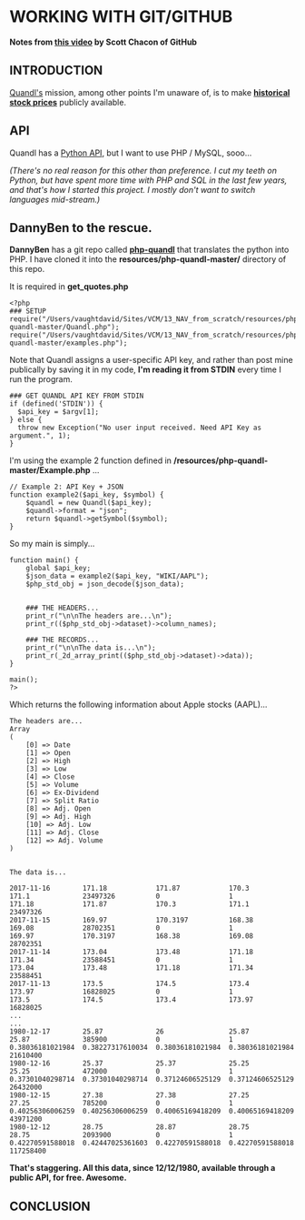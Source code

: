 # WORKING WITH GIT/GITHUB
**Notes from [this video](https://www.youtube.com/watch?time_continue=1859&v=ZDR433b0HJY) by Scott Chacon of GitHub**

## INTRODUCTION
[Quandl's](https://www.quandl.com) mission, among other points I'm unaware of, is to make **[historical stock prices](https://www.quandl.com/product/WIKIP/WIKI/PRICES-Quandl-End-Of-Day-Stocks-Info)** publicly available. 

## API
Quandl has a [Python API](https://www.quandl.com/tools/python), but I want to use PHP / MySQL, sooo... 

*(There's no real reason for this other than preference. I cut my teeth on Python, but have spent more time with PHP and SQL in the last few years, and that's how I started this project. I mostly don't want to switch languages mid-stream.)*
## DannyBen to the rescue.
**DannyBen** has a git repo called **[php-quandl](https://github.com/DannyBen/php-quandl)** that translates the python into PHP. I have cloned it into the **resources/php-quandl-master/** directory of this repo.

It is required in **get_quotes.php**

```
<?php
### SETUP
require("/Users/vaughtdavid/Sites/VCM/13_NAV_from_scratch/resources/php-quandl-master/Quandl.php");
require("/Users/vaughtdavid/Sites/VCM/13_NAV_from_scratch/resources/php-quandl-master/examples.php");
```

Note that Quandl assigns a user-specific API key, and rather than post mine publically by saving it in my code, **I'm reading it from STDIN** every time I run the program.

```
### GET QUANDL API KEY FROM STDIN
if (defined('STDIN')) {
  $api_key = $argv[1];
} else { 
  throw new Exception("No user input received. Need API Key as argument.", 1);
}
```
I'm using the example 2 function defined in **/resources/php-quandl-master/Example.php** ...

```
// Example 2: API Key + JSON
function example2($api_key, $symbol) {
	$quandl = new Quandl($api_key);
	$quandl->format = "json";
	return $quandl->getSymbol($symbol);
}
```

So my main is simply...

```
function main() {
	global $api_key;
	$json_data = example2($api_key, "WIKI/AAPL");
	$php_std_obj = json_decode($json_data);
	
	
	### THE HEADERS...
	print_r("\n\nThe headers are...\n");
	print_r(($php_std_obj->dataset)->column_names);

	### THE RECORDS...
	print_r("\n\nThe data is...\n");
	print_r(_2d_array_print(($php_std_obj->dataset)->data));
}

main();
?>
```
Which returns the following information about Apple stocks (AAPL)...

```
The headers are...
Array
(
    [0] => Date
    [1] => Open
    [2] => High
    [3] => Low
    [4] => Close
    [5] => Volume
    [6] => Ex-Dividend
    [7] => Split Ratio
    [8] => Adj. Open
    [9] => Adj. High
    [10] => Adj. Low
    [11] => Adj. Close
    [12] => Adj. Volume
)


The data is...

2017-11-16        171.18            171.87            170.3             171.1             23497326          0                 1                 171.18            171.87            170.3             171.1             23497326          
2017-11-15        169.97            170.3197          168.38            169.08            28702351          0                 1                 169.97            170.3197          168.38            169.08            28702351          
2017-11-14        173.04            173.48            171.18            171.34            23588451          0                 1                 173.04            173.48            171.18            171.34            23588451          
2017-11-13        173.5             174.5             173.4             173.97            16828025          0                 1                 173.5             174.5             173.4             173.97            16828025 
...
...
1980-12-17        25.87             26                25.87             25.87             385900            0                 1                 0.38036181021984  0.38227317610034  0.38036181021984  0.38036181021984  21610400          
1980-12-16        25.37             25.37             25.25             25.25             472000            0                 1                 0.37301040298714  0.37301040298714  0.37124606525129  0.37124606525129  26432000          
1980-12-15        27.38             27.38             27.25             27.25             785200            0                 1                 0.40256306006259  0.40256306006259  0.40065169418209  0.40065169418209  43971200          
1980-12-12        28.75             28.87             28.75             28.75             2093900           0                 1                 0.42270591588018  0.42447025361603  0.42270591588018  0.42270591588018  117258400   
```	
**That's staggering. All this data, since 12/12/1980, available through a public API, for free. Awesome.**

## CONCLUSION
